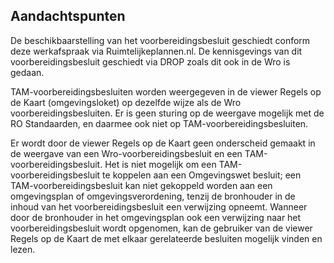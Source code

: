 ## Aandachtspunten
De beschikbaarstelling van het voorbereidingsbesluit geschiedt conform deze werkafspraak via Ruimtelijkeplannen.nl. De kennisgevings van dit voorbereidingsbesluit geschiedt via DROP zoals dit ook in de Wro is gedaan. 

TAM-voorbereidingsbesluiten worden weergegeven in de viewer Regels op de Kaart (omgevingsloket) op dezelfde wijze als de Wro voorbereidingsbesluiten. Er is geen sturing op de weergave mogelijk met de RO Standaarden, en daarmee ook niet op TAM-voorbereidingsbesluiten.

Er wordt door de viewer Regels op de Kaart geen onderscheid gemaakt in de weergave van een Wro-voorbereidingsbesluit en een TAM-voorbereidingsbesluit. Het is niet mogelijk om een TAM-voorbereidingsbesluit te koppelen aan een Omgevingswet besluit; een TAM-voorbereidingsbesluit kan niet gekoppeld worden aan een omgevingsplan of omgevingsverordening, tenzij de bronhouder in de inhoud van het voorbereidingsbesluit een verwijzing opneemt. Wanneer door de bronhouder in het omgevingsplan ook een verwijzing naar het voorbereidingsbesluit wordt opgenomen, kan de gebruiker van de viewer Regels op de Kaart de met elkaar gerelateerde besluiten mogelijk vinden en lezen. 
